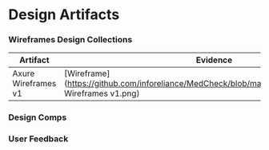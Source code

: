 # Design Artifacts

### Wireframes Design Collections
Artifact | Evidence 
--- | --- 
Axure Wireframes v1 | [Wireframe](https://github.com/inforeliance/MedCheck/blob/master/Artifacts/Design/Axure Wireframes v1.png)

### Design Comps

### User Feedback

